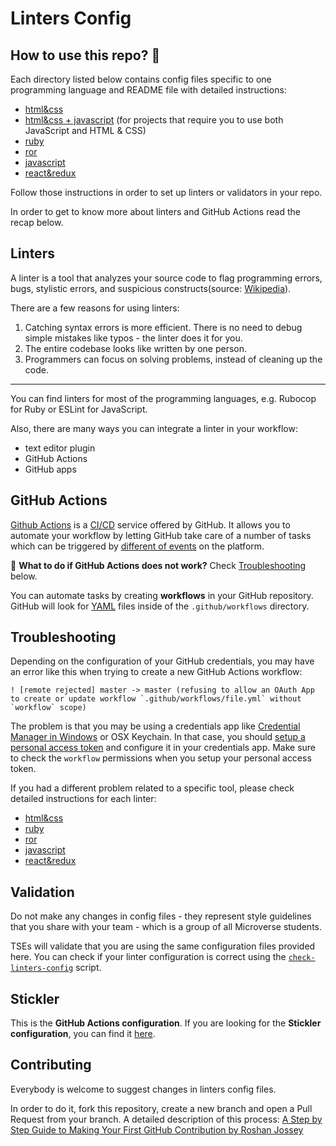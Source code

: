 # Linters Config

## How to use this repo? 🤔

Each directory listed below contains config files specific to one programming language and README file with detailed instructions:

- [html&css](./html-css)
- [html&css + javascript](./html-css-js) (for projects that require you to use both JavaScript and HTML & CSS)
- [ruby](./ruby)
- [ror](./ror)
- [javascript](./javascript)
- [react&redux](./react-redux)

Follow those instructions in order to set up linters or validators in your repo.

In order to get to know more about linters and GitHub Actions read the recap below.

## Linters

A linter is a tool that analyzes your source code to flag programming errors, bugs, stylistic errors, and suspicious constructs(source: [Wikipedia](<https://en.wikipedia.org/wiki/Lint_(software)>)).

There are a few reasons for using linters:

1. Catching syntax errors is more efficient. There is no need to debug simple mistakes like typos - the linter does it for you.
2. The entire codebase looks like written by one person.
3. Programmers can focus on solving problems, instead of cleaning up the code.

---

You can find linters for most of the programming languages, e.g. Rubocop for Ruby or ESLint for JavaScript.

Also, there are many ways you can integrate a linter in your workflow:

- text editor plugin
- GitHub Actions
- GitHub apps

## GitHub Actions

[Github Actions](https://help.github.com/en/actions) is a [CI/CD](https://codilime.com/what-is-ci-cd-all-you-need-to-know/) service offered by GitHub. It allows you to automate your workflow by letting GitHub take care of a number of tasks which can be triggered by [different of events](https://help.github.com/en/actions/reference/events-that-trigger-workflows) on the platform.

🐛 **What to do if GitHub Actions does not work?** Check [Troubleshooting](#troubleshooting) below.

You can automate tasks by creating **workflows** in your GitHub repository. GitHub will look for [YAML](https://en.wikipedia.org/wiki/YAML) files inside of the `.github/workflows` directory.

## Troubleshooting

Depending on the configuration of your GitHub credentials, you may have an error like this when trying to create a new GitHub Actions workflow:

```
! [remote rejected] master -> master (refusing to allow an OAuth App to create or update workflow `.github/workflows/file.yml` without `workflow` scope)

```

The problem is that you may be using a credentials app like [Credential Manager in Windows](https://github.com/gitextensions/gitextensions/issues/4916#issuecomment-557509451) or OSX Keychain. In that case, you should [setup a personal access token](https://help.github.com/en/github/authenticating-to-github/creating-a-personal-access-token-for-the-command-line) and configure it in your credentials app. Make sure to check the `workflow` permissions when you setup your personal access token.

If you had a different problem related to a specific tool, please check detailed instructions for each linter:

- [html&css](./html-css#troubleshooting)
- [ruby](./ruby#troubleshooting)
- [ror](./ror#troubleshooting)
- [javascript](./javascript#troubleshooting)
- [react&redux](./react-redux#troubleshooting)

## Validation

Do not make any changes in config files - they represent style guidelines that you share with your team - which is a group of all Microverse students.

TSEs will validate that you are using the same configuration files provided here. You can check if your linter configuration is correct using the [`check-linters-config`](scripts) script.

## Stickler

This is the **GitHub Actions configuration**. If you are looking for the **Stickler configuration**, you can find it [here](https://github.com/alexchamorro0x/linters-config/tree/Stickler).

## Contributing

Everybody is welcome to suggest changes in linters config files.

In order to do it, fork this repository, create a new branch and open a Pull Request from your branch. A detailed description of this process: [A Step by Step Guide to Making Your First GitHub Contribution by Roshan Jossey](https://codeburst.io/a-step-by-step-guide-to-making-your-first-github-contribution-5302260a2940)
